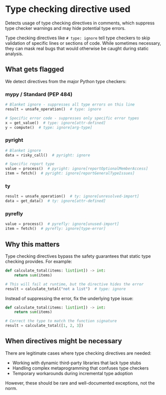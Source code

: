 # Type checking directive used

Detects usage of type checking directives in comments, which suppress type checker warnings and may hide potential type errors.

Type checking directives like `# type: ignore` tell type checkers to skip validation of specific lines or sections of code. While sometimes necessary, they can mask real bugs that would otherwise be caught during static analysis.

## What gets flagged

We detect directives from the major Python type checkers:

### mypy / Standard (PEP 484)

```python
# Blanket ignore - suppresses all type errors on this line
result = unsafe_operation()  # type: ignore

# Specific error code - suppresses only specific error types
x = get_value()  # type: ignore[attr-defined]
y = compute()  # type: ignore[arg-type]
```

### pyright

```python
# Blanket ignore
data = risky_call()  # pyright: ignore

# Specific report type
value = process()  # pyright: ignore[reportOptionalMemberAccess]
item = fetch()  # pyright: ignore[reportGeneralTypeIssues]
```

### ty

```python
result = unsafe_operation()  # ty: ignore[unresolved-import]
data = get_data()  # ty: ignore[attr-defined]
```

### pyrefly

```python
value = process()  # pyrefly: ignore[unused-import]
item = fetch()  # pyrefly: ignore[type-error]
```

## Why this matters

Type checking directives bypass the safety guarantees that static type checking provides. For example:

```python
def calculate_total(items: list[int]) -> int:
    return sum(items)

# This will fail at runtime, but the directive hides the error
result = calculate_total("not a list")  # type: ignore
```

Instead of suppressing the error, fix the underlying type issue:

```python
def calculate_total(items: list[int]) -> int:
    return sum(items)

# Correct the type to match the function signature
result = calculate_total([1, 2, 3])
```

## When directives might be necessary

There are legitimate cases where type checking directives are needed:
- Working with dynamic third-party libraries that lack type stubs
- Handling complex metaprogramming that confuses type checkers
- Temporary workarounds during incremental type adoption

However, these should be rare and well-documented exceptions, not the norm.
